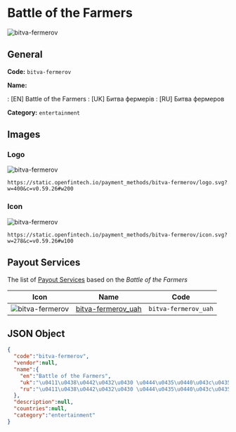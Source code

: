 
# Battle of the Farmers 
![bitva-fermerov](https://static.openfintech.io/payment_methods/bitva-fermerov/logo.svg?w=400&c=v0.59.26#w200)  

## General 
**Code:** `bitva-fermerov` 
 
**Name:** 
 
:	[EN] Battle of the Farmers 
:	[UK] Битва фермерів 
:	[RU] Битва фермеров 
 
**Category:** `entertainment` 
 

## Images 

### Logo 
![bitva-fermerov](https://static.openfintech.io/payment_methods/bitva-fermerov/logo.svg?w=400&c=v0.59.26#w200)  

```
https://static.openfintech.io/payment_methods/bitva-fermerov/logo.svg?w=400&c=v0.59.26#w200
```  

### Icon 
![bitva-fermerov](https://static.openfintech.io/payment_methods/bitva-fermerov/icon.svg?w=278&c=v0.59.26#w100)  

```
https://static.openfintech.io/payment_methods/bitva-fermerov/icon.svg?w=278&c=v0.59.26#w100
```  

## Payout Services 
 
The list of [Payout Services](/payout-services/) based on the _Battle of the Farmers_ 

|Icon|Name|Code| 
|:---:|:---:|:---:| 
|![bitva-fermerov](https://static.openfintech.io/payout_methods/bitva-fermerov/icon.svg?w=278&c=v0.59.26#w40) |[bitva-fermerov_uah](/payout-services/bitva-fermerov_uah/)|`bitva-fermerov_uah`| 
 

## JSON Object 

```json
{
  "code":"bitva-fermerov",
  "vendor":null,
  "name":{
    "en":"Battle of the Farmers",
    "uk":"\u0411\u0438\u0442\u0432\u0430 \u0444\u0435\u0440\u043c\u0435\u0440\u0456\u0432",
    "ru":"\u0411\u0438\u0442\u0432\u0430 \u0444\u0435\u0440\u043c\u0435\u0440\u043e\u0432"
  },
  "description":null,
  "countries":null,
  "category":"entertainment"
}
```  
